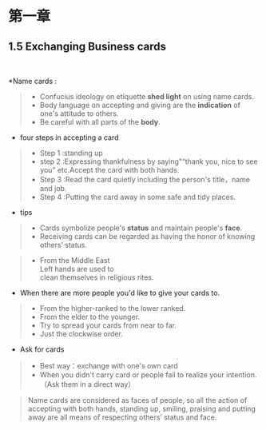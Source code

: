 # 第一章
## 1.5 Exchanging Business cards


<br>

*Name cards :
>+ Confucius ideology on etiquette **shed light** on using name cards.<br>
>+ Body language on accepting and giving are the **indication** of one's attitude to others.<br>
>+ Be careful with all parts of the **body**.<br>


* four steps in accepting a card
>+ Step 1 :standing up<br>
>+ step 2 :Expressing thankfulness by saying"“thank you, nice to see you” etc.Accept the card with both hands.<br>
>+ Step 3 :Read the card quietly including the person's title，name and job.<br>
>+ Step 4 :Putting the card away in some safe and tidy places.<br>


* tips
>+ Cards symbolize people's **status** and maintain people's **face**.
>+ Receiving cards can be regarded as having the honor of knowing others’ status.

>+ From the Middle East<br>
> Left hands are used to<br>
> clean themselves in religious rites.<br>


* When there are more people you'd like to give your cards to.<br>
>+ From the higher-ranked to the lower ranked.<br>
>+ From the elder to the younger.<br>
>+ Try to spread your cards from near to far.<br>
>+ Just the clockwise order.<br>


* Ask for cards<br>
>+ Best way：exchange with one's own card<br>
>+ When you didn't carry card or people fail to realize your intention.（Ask them in a direct way）<br>


>Name cards are considered as faces of people, so all the action of accepting with both hands, standing up, smiling, praising and putting away are all means of respecting others’ status and face.